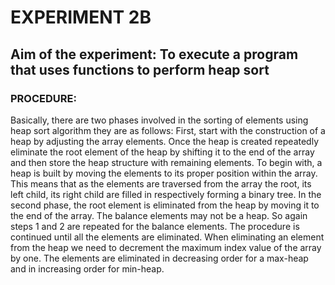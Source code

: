 # EXPERIMENT 2B
## Aim of the experiment: To execute a program that uses functions to perform heap sort
### PROCEDURE:
Basically, there are two phases involved in the sorting of elements using heap sort algorithm they are as follows:
First, start with the construction of a heap by adjusting the array elements.
Once the heap is created repeatedly eliminate the root element of the heap by shifting it to the end of the array and then store the heap structure with remaining elements.
To begin with, a heap is built by moving the elements to its proper position within the array. This means that as the elements are traversed from the array the root, its left child, its right child are filled in respectively forming a binary tree.
In the second phase, the root element is eliminated from the heap by moving it to the end of the array.
The balance elements may not be a heap. So again steps 1 and 2 are repeated for the balance elements. The procedure is continued until all the elements are eliminated.
When eliminating an element from the heap we need to decrement the maximum index value of the array by one. The elements are eliminated in decreasing order for a max-heap and in increasing order for min-heap.
